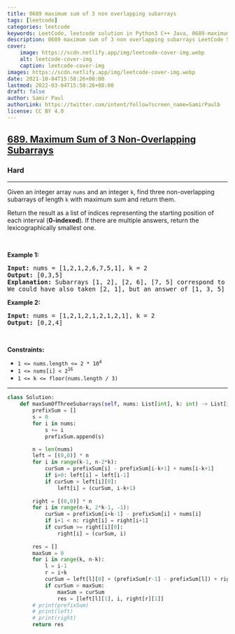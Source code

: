 ```yaml
---
title: 0689 maximum sum of 3 non overlapping subarrays
tags: [leetcode]
categories: leetcode
keywords: LeetCode, leetcode solution in Python3 C++ Java, 0689-maximum-sum-of-3-non-overlapping-subarrays solution
description: 0689 maximum sum of 3 non overlapping subarrays LeetCode Solution Explained
cover:
    image: https://scdn.netlify.app/img/leetcode-cover-img.webp
    alt: leetcode-cover-img
    caption: leetcode-cover-img
images: https://scdn.netlify.app/img/leetcode-cover-img.webp
date: 2021-10-04T15:58:26+08:00
lastmod: 2022-03-04T15:58:26+08:00
draft: false
author: Samir Paul
authorLink: https://twitter.com/intent/follow?screen_name=SamirPaulb
license: CC BY 4.0
---
```



<h2><a href="https://leetcode.com/problems/maximum-sum-of-3-non-overlapping-subarrays/">689. Maximum Sum of 3 Non-Overlapping Subarrays</a></h2><h3>Hard</h3><hr><div><p>Given an integer array <code>nums</code> and an integer <code>k</code>, find three non-overlapping subarrays of length <code>k</code> with maximum sum and return them.</p>

<p>Return the result as a list of indices representing the starting position of each interval (<strong>0-indexed</strong>). If there are multiple answers, return the lexicographically smallest one.</p>

<p>&nbsp;</p>
<p><strong class="example">Example 1:</strong></p>

<pre><strong>Input:</strong> nums = [1,2,1,2,6,7,5,1], k = 2
<strong>Output:</strong> [0,3,5]
<strong>Explanation:</strong> Subarrays [1, 2], [2, 6], [7, 5] correspond to the starting indices [0, 3, 5].
We could have also taken [2, 1], but an answer of [1, 3, 5] would be lexicographically larger.
</pre>

<p><strong class="example">Example 2:</strong></p>

<pre><strong>Input:</strong> nums = [1,2,1,2,1,2,1,2,1], k = 2
<strong>Output:</strong> [0,2,4]
</pre>

<p>&nbsp;</p>
<p><strong>Constraints:</strong></p>

<ul>
	<li><code>1 &lt;= nums.length &lt;= 2 * 10<sup>4</sup></code></li>
	<li><code>1 &lt;= nums[i] &lt;&nbsp;2<sup>16</sup></code></li>
	<li><code>1 &lt;= k &lt;= floor(nums.length / 3)</code></li>
</ul>
</div>

---




```python
class Solution:
    def maxSumOfThreeSubarrays(self, nums: List[int], k: int) -> List[int]:
        prefixSum = []
        s = 0
        for i in nums:
            s += i
            prefixSum.append(s)

        n = len(nums)
        left = [(0,0)] * n
        for i in range(k-1, n-2*k):
            curSum = prefixSum[i] - prefixSum[i-k+1] + nums[i-k+1]
            if i>0: left[i] = left[i-1]
            if curSum > left[i][0]:
                left[i] = (curSum, i-k+1)
        
        right = [(0,0)] * n
        for i in range(n-k, 2*k-1, -1):
            curSum = prefixSum[i+k-1] - prefixSum[i] + nums[i]
            if i+1 < n: right[i] = right[i+1]
            if curSum >= right[i][0]:
                right[i] = (curSum, i)
        
        res = []
        maxSum = 0
        for i in range(k, n-k):
            l = i-1
            r = i+k
            curSum = left[l][0] + (prefixSum[r-1] - prefixSum[l]) + right[r][0]
            if curSum > maxSum:
                maxSum = curSum
                res = [left[l][1], i, right[r][1]]
        # print(prefixSum)
        # print(left)
        # print(right)
        return res
        
                
            
```
